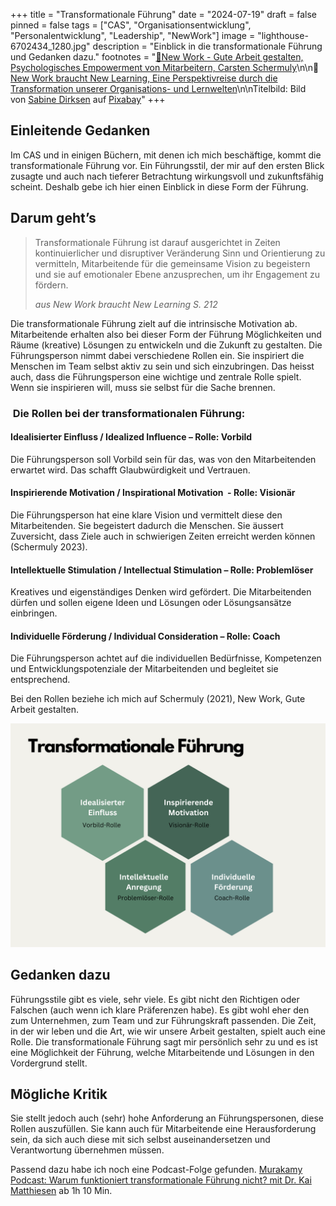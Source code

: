 +++
title = "Transformationale Führung"
date = "2024-07-19"
draft = false
pinned = false
tags = ["CAS", "Organisationsentwicklung", "Personalentwicklung", "Leadership", "NewWork"]
image = "lighthouse-6702434_1280.jpg"
description = "Einblick in die transformationale Führung und Gedanken dazu."
footnotes = "[📘New Work - Gute Arbeit gestalten, Psychologisches Empowerment von Mitarbeitern, Carsten Schermuly](https://www.exlibris.ch/de/buecher-buch/deutschsprachige-buecher/carsten-c-schermuly/new-work-gute-arbeit-gestalten/id/9783648176290/)\n\n📘[New Work braucht New Learning, Eine Perspektivreise durch die Transformation unserer Organisations- und Lernwelten](https://www.exlibris.ch/de/buecher-buch/deutschsprachige-buecher/jan-foelsing/new-work-braucht-new-learning/id/9783658327576/)\n\nTitelbild: Bild von [Sabine Dirksen](https://pixabay.com/de/users/penphoto-22279946/?utm_source=link-attribution&utm_medium=referral&utm_campaign=image&utm_content=6702434) auf [Pixabay](https://pixabay.com/de//?utm_source=link-attribution&utm_medium=referral&utm_campaign=image&utm_content=6702434)"
+++
## Einleitende Gedanken

Im CAS und in einigen Büchern, mit denen ich mich beschäftige, kommt die transformationale Führung vor. Ein Führungsstil, der mir auf den ersten Blick zusagte und auch nach tieferer Betrachtung wirkungsvoll und zukunftsfähig scheint. Deshalb gebe ich hier einen Einblick in diese Form der Führung. 

## Darum geht’s

> Transformationale Führung ist darauf ausgerichtet in Zeiten kontinuierlicher und disruptiver Veränderung Sinn und Orientierung zu vermitteln, Mitarbeitende für die gemeinsame Vision zu begeistern und sie auf emotionaler Ebene anzusprechen, um ihr Engagement zu fördern. 
>
> *aus New Work braucht New Learning S. 212*

Die transformationale Führung zielt auf die intrinsische Motivation ab. Mitarbeitende erhalten also bei dieser Form der Führung Möglichkeiten und Räume (kreative) Lösungen zu entwickeln und die Zukunft zu gestalten. Die Führungsperson nimmt dabei verschiedene Rollen ein. Sie inspiriert die Menschen im Team selbst aktiv zu sein und sich einzubringen. Das heisst auch, dass die Führungsperson eine wichtige und zentrale Rolle spielt. Wenn sie inspirieren will, muss sie selbst für die Sache brennen.

###  Die Rollen bei der transformationalen Führung: 

#### Idealisierter Einfluss / Idealized Influence – Rolle: Vorbild

Die Führungsperson soll Vorbild sein für das, was von den Mitarbeitenden erwartet wird. Das schafft Glaubwürdigkeit und Vertrauen. 

#### Inspirierende Motivation / Inspirational Motivation  - Rolle: Visionär 

Die Führungsperson hat eine klare Vision und vermittelt diese den Mitarbeitenden. Sie begeistert dadurch die Menschen. Sie äussert Zuversicht, dass Ziele auch in schwierigen Zeiten erreicht werden können (Schermuly 2023).

#### Intellektuelle Stimulation / Intellectual Stimulation – Rolle: Problemlöser 

Kreatives und eigenständiges Denken wird gefördert. Die Mitarbeitenden dürfen und sollen eigene Ideen und Lösungen oder Lösungsansätze einbringen. 

#### Individuelle Förderung / Individual Consideration – Rolle: Coach

Die Führungsperson achtet auf die individuellen Bedürfnisse, Kompetenzen und Entwicklungspotenziale der Mitarbeitenden und begleitet sie entsprechend. 

Bei den Rollen beziehe ich mich auf Schermuly (2021), New Work, Gute Arbeit gestalten.

![Eigene Visualisierung in Anlehnung an Schermuly (2021)](transformationale-fu-hrung-3.png)

## Gedanken dazu

Führungsstile gibt es viele, sehr viele. Es gibt nicht den Richtigen oder Falschen (auch wenn ich klare Präferenzen habe). Es gibt wohl eher den zum Unternehmen, zum Team und zur Führungskraft passenden. Die Zeit, in der wir leben und die Art, wie wir unsere Arbeit gestalten, spielt auch eine Rolle. Die transformationale Führung sagt mir persönlich sehr zu und es ist eine Möglichkeit der Führung, welche Mitarbeitende und Lösungen in den Vordergrund stellt. 

## Mögliche Kritik

Sie stellt jedoch auch (sehr) hohe Anforderung an Führungspersonen, diese Rollen auszufüllen. Sie kann auch für Mitarbeitende eine Herausforderung sein, da sich auch diese mit sich selbst auseinandersetzen und Verantwortung übernehmen müssen.

Passend dazu habe ich noch eine Podcast-Folge gefunden. [Murakamy Podcast: Warum funktioniert transformationale Führung nicht? mit Dr. Kai Matthiesen](https://open.spotify.com/episode/5M9pppSAQLRl0ZbBMam7zk) ab 1h 10 Min.